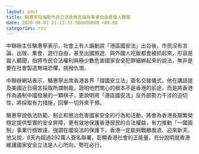 ```yaml
---
layout: post
title: 駱惠寧指煽動市民立法後無言論與集會自由是聳人聽聞
date: 2020-06-01 21:13:32.000000000 +08:00
categories: rss
---
```


中聯辦主任駱惠寧表示，社會上有人煽動說「港區國安法」出台後，市民沒有言論、出版、集會、遊行自由，甚至出國旅遊、與外國人吃飯都會被抓起來，形容是聳人聽聞，指將市民合法權利與極少數危害國家安全犯罪綑綁起來的說法，無非是要在社會製造無端恐懼，挑撥仇恨。

中聯辦網站表示，駱惠寧出席香港各界「撐國安立法」簽名交接儀式，他在講話提及美國近日揚言採取所謂制裁，證明他們關心的根本不是香港的前途，而是將香港作為遏制中國發展的一顆棋子，更說明用「港區國安法」反外部勢力干涉的迫切性，將採取有力措施，回擊一切外來干預。

駱惠寧說依法防範、制止和懲治危害國家安全的行為和活動，將會為香港長期繁榮穩定提供堅實的安全屏障，更有效地保護香港居民的合法權益，有力推動「一國兩制」事業行穩致遠，強調在國安法的保護下，香港一定能夠戰勝風浪、迎來新天。他又說，8天內超過292萬人簽名聯署，彰顯香港社會的正能量，充分說明就香港維護國家安全立法是人心所向，勢在必行。
